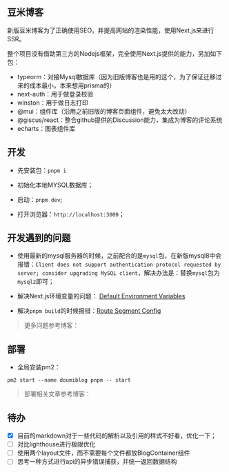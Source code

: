 ## 豆米博客

新版豆米博客为了正确使用SEO，并提高网站的渲染性能，使用Next.js来进行SSR。

整个项目没有借助第三方的Nodejs框架，完全使用Next.js提供的能力，另加如下包：

* typeorm：对接Mysql数据库（因为旧版博客也是用的这个，为了保证迁移过来的成本最小，本来想用prisma的）
* next-auth：用于做登录校验
* winston：用于做日志打印
* @mui：组件库（沿用之前旧版的博客页面组件，避免太大改动）
* @giscus/react：整合github提供的Discussion能力，集成为博客的评论系统
* echarts：图表组件库

## 开发

* 先安装包：`pnpm i`

* 初始化本地MYSQL数据库；

* 启动：`pnpm dev`;

* 打开浏览器：`http://localhost:3000`；

## 开发遇到的问题

* 使用最新的mysql服务器的时候，之前配合的是`mysql`包，在新版mysql8中会报错：`Client does not support authentication protocol requested by server; consider upgrading MySQL client`，解决办法是：替换`mysql`包为`mysql2`即可；

* 解决Next.js环境变量的问题： [Default Environment Variables](https://nextjs.org/docs/pages/building-your-application/configuring/environment-variables#default-environment-variables)

* 解决`pnpm build`的时候报错：[Route Segment Config](https://nextjs.org/docs/app/api-reference/file-conventions/route-segment-config)

> 更多问题参考博客：

## 部署

* 全局安装pm2：

```
pm2 start --name doumiblog pnpm -- start
```

> 部署相关文章参考博客：


## 待办

* [x] 目前的markdown对于一些代码的解析以及引用的样式不好看，优化一下；
* [ ] 对比lighthouse进行极限优化
* [ ] 使用两个layout文件，而不需要每个文件都放BlogContainer组件
* [ ] 思考一种方式进行api的异步错误捕获，并统一返回数据结构
